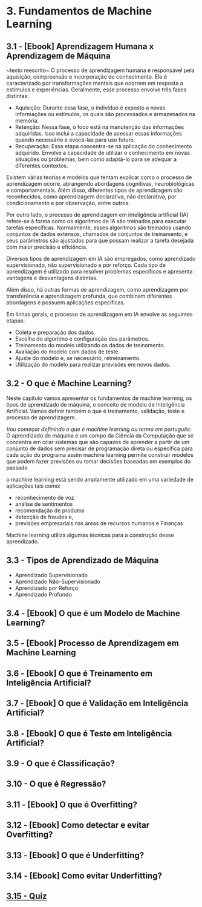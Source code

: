 # 3. Fundamentos de Machine Learning

## 3.1 - [Ebook] Aprendizagem Humana x Aprendizagem de Máquina

~texto reescrito~
O processo de aprendizagem humana é responsável pela aquisição, compreensão e incorporação do conhecimento. Ele é caracterizado por transformações mentais que ocorrem em resposta a estímulos e experiências. Geralmente, esse processo envolve três fases distintas:

- Aquisição: Durante essa fase, o indivíduo é exposto a novas informações ou estímulos, os quais são processados e armazenados na memória.
- Retenção: Nessa fase, o foco está na manutenção das informações adquiridas. Isso inclui a capacidade de acessar essas informações quando necessário e evocá-las para uso futuro.
- Recuperação: Essa etapa concentra-se na aplicação do conhecimento adquirido. Envolve a capacidade de utilizar o conhecimento em novas situações ou problemas, bem como adaptá-lo para se adequar a diferentes contextos.

Existem várias teorias e modelos que tentam explicar como o processo de aprendizagem ocorre, abrangendo abordagens cognitivas, neurobiológicas e comportamentais. Além disso, diferentes tipos de aprendizagem são reconhecidos, como aprendizagem declarativa, não declarativa, por condicionamento e por observação, entre outros.

Por outro lado, o processo de aprendizagem em inteligência artificial (IA) refere-se à forma como os algoritmos de IA são treinados para executar tarefas específicas. Normalmente, esses algoritmos são treinados usando conjuntos de dados extensos, chamados de conjuntos de treinamento, e seus parâmetros são ajustados para que possam realizar a tarefa desejada com maior precisão e eficiência.

Diversos tipos de aprendizagem em IA são empregados, como aprendizado supervisionado, não supervisionado e por reforço. Cada tipo de aprendizagem é utilizado para resolver problemas específicos e apresenta vantagens e desvantagens distintas.

Além disso, há outras formas de aprendizagem, como aprendizagem por transferência e aprendizagem profunda, que combinam diferentes abordagens e possuem aplicações específicas.

Em linhas gerais, o processo de aprendizagem em IA envolve as seguintes etapas:

- Coleta e preparação dos dados.
- Escolha do algoritmo e configuração dos parâmetros.
- Treinamento do modelo utilizando os dados de treinamento.
- Avaliação do modelo com dados de teste.
- Ajuste do modelo e, se necessário, retreinamento.
- Utilização do modelo para realizar previsões em novos dados.

## 3.2 - O que é Machine Learning?

Neste capítulo vamos apresentar os fundamentos de machine learning, os tipos de aprendizado de máquina, o conceito de modelo de Inteligência Artificial. Vamos definir também o que é treinamento, validação, teste e processo de aprendizagem.

*Vou começar definindo o que é machine learning ou termo em português:*
O aprendizado de máquina é um campo da Ciência da Computação que se concentra em criar sistemas que são capazes de aprender a partir de um conjunto de dados sem precisar de programação direta ou específica para cada ação do programa assim machine learning permite construir modelos que podem fazer previsões ou tomar decisões baseadas em exemplos do passado

o machine learning está sendo amplamente utilizado em uma variedade de aplicações tais como:

- reconhecimento de voz
- análise de sentimentos
- recomendação de produtos
- detecção de fraudes e,
- previsões empresariais nas áreas de recursos humanos e Finanças  

Machine learning utiliza algumas técnicas para a construção desse aprendizado.

## 3.3 - Tipos de Aprendizado de Máquina

- Aprendizado Supervisionado
- Aprendizado Não-Supervisionado
- Aprendizado por Reforço
- Aprendizado Profundo

## 3.4 - [Ebook] O que é um Modelo de Machine Learning?

## 3.5 - [Ebook] Processo de Aprendizagem em Machine Learning

## 3.6 - [Ebook] O que é Treinamento em Inteligência Artificial?

## 3.7 - [Ebook] O que é Validação em Inteligência Artificial?

## 3.8 - [Ebook] O que é Teste em Inteligência Artificial?

## 3.9 - O que é Classificação?

## 3.10 - O que é Regressão?

## 3.11 - [Ebook] O que é Overfitting?


## 3.12 - [Ebook] Como detectar e evitar Overfitting?


## 3.13 - [Ebook] O que é Underfitting?

## 3.14 - [Ebook] Como evitar Underfitting?

## [3.15 - Quiz](link)
